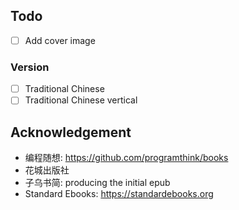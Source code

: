 ## Todo
- [ ] Add cover image

### Version
- [ ] Traditional Chinese
- [ ] Traditional Chinese vertical

## Acknowledgement
- 编程随想: https://github.com/programthink/books
- 花城出版社
- 子乌书简: producing the initial epub
- Standard Ebooks: https://standardebooks.org